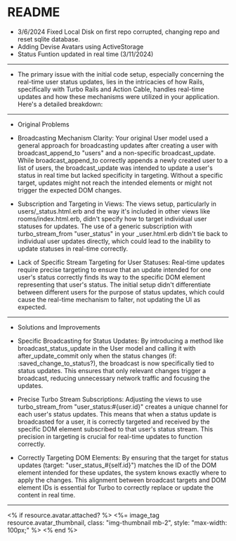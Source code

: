# README
* 3/6/2024 Fixed Local Disk on first repo corrupted, changing repo and reset sqlite database.
* Adding Devise Avatars using ActiveStorage
* Status Funtion updated in real time (3/11/2024)
-----------------------------------------------------------------------------------------------------------------------------------------
* The primary issue with the initial code setup, especially concerning the real-time user status updates, lies in the intricacies of how Rails, specifically with Turbo Rails and Action Cable, handles real-time updates and how these mechanisms were utilized in your application. Here's a detailed breakdown:
-------------------------------------------------------------------------------------------------------------------------------------------
* Original Problems
* Broadcasting Mechanism Clarity: Your original User model used a general approach for broadcasting updates after creating a user with broadcast_append_to "users" and a non-specific broadcast_update. While broadcast_append_to correctly appends a newly created user to a list of users, the broadcast_update was intended to update a user's status in real time but lacked specificity in targeting. Without a specific target, updates might not reach the intended elements or might not trigger the expected DOM changes.

* Subscription and Targeting in Views: The views setup, particularly in users/_status.html.erb and the way it's included in other views like rooms/index.html.erb, didn't specify how to target individual user statuses for updates. The use of a generic subscription with turbo_stream_from "user_status" in your _user.html.erb didn't tie back to individual user updates directly, which could lead to the inability to update statuses in real-time correctly.

* Lack of Specific Stream Targeting for User Statuses: Real-time updates require precise targeting to ensure that an update intended for one user's status correctly finds its way to the specific DOM element representing that user's status. The initial setup didn't differentiate between different users for the purpose of status updates, which could cause the real-time mechanism to falter, not updating the UI as expected.
-------------------------------------------------------------------------------------------------------------------------------------------
* Solutions and Improvements
* Specific Broadcasting for Status Updates: By introducing a method like broadcast_status_update in the User model and calling it with after_update_commit only when the status changes (if: :saved_change_to_status?), the broadcast is now specifically tied to status updates. This ensures that only relevant changes trigger a broadcast, reducing unnecessary network traffic and focusing the updates.

* Precise Turbo Stream Subscriptions: Adjusting the views to use turbo_stream_from "user_status:#{user.id}" creates a unique channel for each user's status updates. This means that when a status update is broadcasted for a user, it is correctly targeted and received by the specific DOM element subscribed to that user's status stream. This precision in targeting is crucial for real-time updates to function correctly.

* Correctly Targeting DOM Elements: By ensuring that the target for status updates (target: "user_status_#{self.id}") matches the ID of the DOM element intended for these updates, the system knows exactly where to apply the changes. This alignment between broadcast targets and DOM element IDs is essential for Turbo to correctly replace or update the content in real time.
--------------------------------------------------------------------------------------------------------------------------------------------------


  <% if resource.avatar.attached? %>
            <%= image_tag resource.avatar_thumbnail, class: "img-thumbnail mb-2", style: "max-width: 100px;" %>
          <% end %>